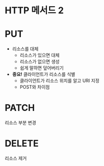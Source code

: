 # HTTP  메서드 2

# PUT

- 리소스를 대체
    - 리소스가 있으면 대체
    - 리소스가 없으면 생성
    - 쉽게 말하면 덮어버리기
- **중요!** 클라이언트가 리소스를 식별
    - 클라이언트가 리소스 위치를 알고 URI 지정
    - POST와 차이점

# PATCH

리소스 부분 변경

# DELETE

리소스 제거